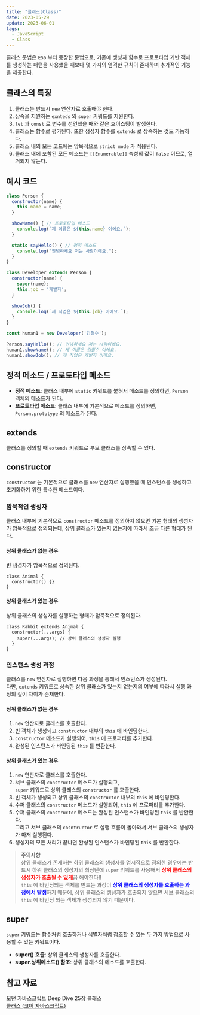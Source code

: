 ```yaml
---
title: "클래스(Class)"
date: 2023-05-29
update: 2023-06-01
tags:
  - JavaScript
  - Class
---
```


클래스 문법은 `ES6` 부터 등장한 문법으로, 기존에 생성자 함수로 프로토타입 기반 객체를 생성하는 패턴을 사용했을 때보다 몇 가지의 엄격한 규칙이 존재하며 추가적인 기능을 제공한다.

## 클래스의 특징
1. 클래스는 반드시 `new` 연산자로 호출해야 한다.  
2. 상속을 지원하는 `exnteds` 와 `super` 키워드를 지원한다.  
3. `let` 과 `const` 로 변수를 선언했을 때와 같은 호이스팅이 발생한다.  
4. 클래스는 함수로 평가된다. 또한 생성자 함수를 `extends` 로 상속하는 것도 가능하다.  
5. 클래스 내의 모든 코드에는 암묵적으로 `strict mode` 가 적용된다.  
6. 클래스 내에 포함된 모든 메소드는 `[[Enumerable]]` 속성의 값이 `false` 이므로, 열거되지 않는다.  

## 예시 코드
```js
class Person {
  constructor(name) {
    this.name = name;
  }

  showName() { // 프로토타입 메소드
    console.log(`제 이름은 ${this.name} 이에요.`);
  }

  static sayHello() { // 정적 메소드
    console.log("안녕하세요 저는 사람이에요.");
  }
}

class Developer extends Person {
  constructor(name) {
    super(name);
    this.job = '개발자';
  }

  showJob() {
    console.log(`제 직업은 ${this.job} 이에요.`);
  }
}

const human1 = new Developer('김철수');

Person.sayHello(); // 안녕하세요 저는 사람이에요.
human1.showName(); // 제 이름은 김철수 이에요.
human1.showJob(); // 제 직업은 개발자 이에요.
```

## 정적 메소드 / 프로토타입 메소드
- **정적 메소드**: 클래스 내부에 `static` 키워드를 붙혀서 메소드를 정의하면, `Person` 객체의 메소드가 된다.  
- **프로토타입 메소드**: 클래스 내부에 기본적으로 메소드를 정의하면, `Person.prototype` 의 메소드가 된다.  

## extends
클래스를 정의할 때 `extends` 키워드로 부모 클래스를 상속할 수 있다.

## constructor
`constructor` 는 기본적으로 클래스를 `new` 연산자로 실행했을 때 인스턴스를 생성하고 초기화하기 위한 특수한 메소드이다.  

### 암묵적인 생성자
클래스 내부에 기본적으로 `constructor` 메소드를 정의하지 않으면 기본 형태의 생성자가 암묵적으로 정의되는데, 상위 클래스가 있는지 없는지에 따라서 조금 다른 형태가 된다.

#### 상위 클래스가 없는 경우
빈 생성자가 암묵적으로 정의된다.  

```js{2}
class Animal {
  constructor() {}
}
```

#### 상위 클래스가 있는 경우
상위 클래스의 생성자를 실행하는 형태가 암묵적으로 정의된다.

```js{2-4}
class Rabbit extends Animal {
  constructor(...args) {
    super(...args); // 상위 클래스의 생성자 실행
  }
}
```
### 인스턴스 생성 과정
클래스를 `new` 연산자로 실행하면 다음 과정을 통해서 인스턴스가 생성된다.  
다만, `extends` 키워드로 상속한 상위 클래스가 있는지 없는지의 여부에 따라서 실행 과정의 깊이 차이가 존재한다.  

#### 상위 클래스가 없는 경우
1. `new` 연산자로 클래스를 호출한다.
2. 빈 객체가 생성되고 `constructor` 내부의 `this` 에 바인딩한다.  
3. `constructor` 메소드가 실행되어, `this` 에 프로퍼티를 추가한다.  
4. 완성된 인스턴스가 바인딩된 `this` 를 반환한다.  

#### 상위 클래스가 있는 경우  
1. `new` 연산자로 클래스를 호출한다.  
2. 서브 클래스의 `constructor` 메소드가 실행되고,  
`super` 키워드로 상위 클래스의 `constructor` 를 호출한다.  
3. 빈 객체가 생성되고 상위 클래스의 `constructor` 내부의 `this` 에 바인딩한다.  
4. 수퍼 클래스의 `constructor` 메소드가 실행되어, `this` 에 프로퍼티를 추가한다.  
5. 수퍼 클래스의 `constructor` 메소드는 완성된 인스턴스가 바인딩된 `this` 를 반환한다.  
그리고 서브 클래스의 `cosntructor` 로 실행 흐름이 돌아와서 서브 클래스의 생성자가 마저 실행된다.  
6. 생성자의 모든 처리가 끝나면 완성된 인스턴스가 바인딩된 `this` 를 반환한다.   

> **주의사항**  
상위 클래스가 존재하는 하위 클래스의 생성자를 명시적으로 정의한 경우에는 반드시 하위 클래스의 생성자의 최상단에 `super` 키워드를 사용해서 <b style="color: red">**상위 클래스의 생성자가 호출될 수 있게**</b>끔 해야한다!!  
`this` 에 바인딩되는 객체를 만드는 과정이 <b style="color: blue">**상위 클래스의 생성자를 호출하는 과정에서 발생**</b>하기 때문에, 상위 클래스의 생성자가 호출되지 않으면 서브 클래스의 `this` 에 바인딩 되는 객체가 생성되지 않기 때문이다.

## super
`super` 키워드는 함수처럼 호출하거나 식별자처럼 참조할 수 있는 두 가지 방법으로 사용할 수 있는 키워드이다.  

- **super() 호출**: 상위 클래스의 생성자를 호출한다.  
- **super.상위메소드() 참조**: 상위 클래스의 메소드를 호출한다.  


## 참고 자료
모던 자바스크립트 Deep Dive 25장 클래스  
[클래스 (코어 자바스크립트)](https://ko.javascript.info/classes)  